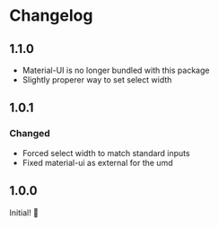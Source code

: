 # Changelog

## 1.1.0

* Material-UI is no longer bundled with this package
* Slightly properer way to set select width

## 1.0.1

### Changed

* Forced select width to match standard inputs
* Fixed material-ui as external for the umd

## 1.0.0

Initial! :metal:
